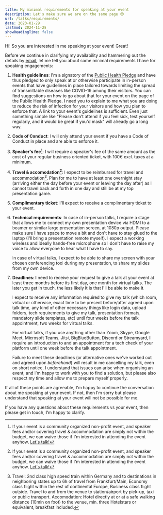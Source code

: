 ```yaml
---
title: My minimal requirements for speaking at your event
description: Let's make sure we are on the same page 😊
url: /talks/requirements/
date: 2023-01-29
lastmod: 2024-11-28
showReadingTime: false
---
```


Hi! So you are interested in me speaking at your event! Great!

Before we continue in clarifying my availability and hammering out the details by [email](mailto:gina@octoprint.org), let me tell you about some minimal requirements I have for speaking engagements:

1. **Health guidelines**: I'm a signatory of the [Public Health Pledge](https://phpledge.com/) and have thus pledged to only speak at or otherwise participate in in-person events that have guidelines in place tailored towards limiting the spread of transmittable diseases like COVID-19 among their visitors. You can find suggestions on how to go about that for your event on the page of the Public Health Pledge. I need you to explain to me what you are doing to reduce the risk of infection for your visitors and how you plan to enforce that. A link to your event's guidelines is sufficient. Even just something simple like "Please don't attend if you feel sick, test yourself regularly, and it would be great if you'd mask" will already go a long way.

2. **Code of Conduct**: I will only attend your event if you have a Code of Conduct in place and are able to enforce it.

3. **Speaker's fee[^1]**: I will require a speaker's fee of the same amount as the cost of your regular business oriented ticket, with 100€ excl. taxes at a minimum.

4. **Travel & accomodation[^1]**: I expect to be reimbursed for travel and accommodation[^2]. Plan for me to have at least one overnight stay (arriving either the day before your event or leaving the day after) as I cannot travel back and forth in one day and still be at my top presentation game.

5. **Complimentary ticket**: I'll expect to receive a complimentary ticket to your event.

6. **Technical requirements**: In case of in-person talks, I require a stage that allows me to connect my own presentation device via HDMI to a beamer or similar large presentation screen, at 1080p output. Please make sure I have space to move a bit and don't have to stay glued to the laptop (I'll bring a presentation remote myself). I expect a working wireless and ideally hands-free microphone so I don't have to raise my voice to allow everyone to hear what I have to say.

   In case of virtual talks, I expect to be able to share my screen with your chosen conferencing tool during my presentation, to share my slides from my own device.

7. **Deadlines**: I need to receive your request to give a talk at your event at least three months before its first day, one month for virtual talks. The later you get in touch, the less likely it is that I'll be able to make it.

   I expect to receive any information required to give my talk (which room, virtual or otherwise, exact time to be present before/after agreed upon talk time, any kind of other necessary things like login data, upload folders, tech requirements to give my talk, presentation formats, mandatory slide templates, etc) until four weeks before the talk appointment, two weeks for virtual talks.

   For virtual talks, if you use anything other than Zoom, Skype, Google Meet, Microsoft Teams, Jitsi, BigBlueButton, Discord or Streamyard, I require an introduction to and an appointment for a tech check of your platform until one week before the talk appointment.

   Failure to meet these deadlines (or alternative ones we've worked out and agreed upon *beforehand*) will result in me cancelling my talk, even on short notice. I understand that issues can arise when organising an event, and I'm happy to work with you to find a solution, but please also respect my time and allow me to prepare myself properly.

If all of these points are agreeable, I'm happy to continue the conversation about me speaking at your event. If not, then I'm sorry but please understand that speaking at your event will not be possible for me.

If you have any questions about these requirements vs your event, then please get in touch, I'm happy to clarify.

[^1]: If your event is a community organized non-profit event, and speaker fees and/or covering travel & accommodation are simply not within the budget, we can waive those if I'm interested in attending the event anyhow. [Let's talk!](mailto:gina@octoprint.org)
[^2]: Travel: 2nd class high speed train within Germany and to destinations in neighboring states up to 6h of travel from Frankfurt/Main, Economy class flight within the rest of continental Europe, Business class flight outside. Travel to and from the venue to station/airport by pick-up, taxi or public transport. Accomodation: Hotel directly at or at a safe walking distance (10min on foot) to the venue, min. three Hotelstars or equivalent, breakfast included.
